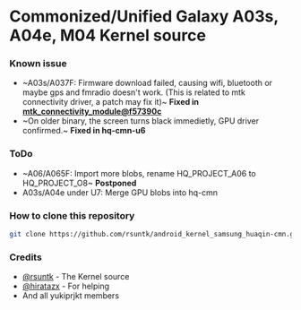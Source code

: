 # Commonized/Unified Galaxy A03s, A04e, M04 Kernel source

### Known issue
- ~A03s/A037F: Firmware download failed, causing wifi, bluetooth or maybe gps and fmradio doesn't work. (This is related to mtk connectivity driver, a patch may fix it)~ **Fixed in [mtk_connectivity_module@f57390c](https://github.com/rsuntkOrgs/mtk_connectivity_module/commit/f57390ca7332a2a6cead7ab5731f90aeef4a3db5)**
- ~On older binary, the screen turns black immedietly, GPU driver confirmed.~ **Fixed in hq-cmn-u6**

### ToDo
- ~A06/A065F: Import more blobs, rename HQ_PROJECT_A06 to HQ_PROJECT_O8~ **Postponed**
- A03s/A04e under U7: Merge GPU blobs into hq-cmn

### How to clone this repository
```sh
git clone https://github.com/rsuntk/android_kernel_samsung_huaqin-cmn.git
```

### Credits
- [@rsuntk](https://github.com/rsuntk) - The Kernel source
- [@hiratazx](https://github.com/hiratazx) - For helping
- And all yukiprjkt members
